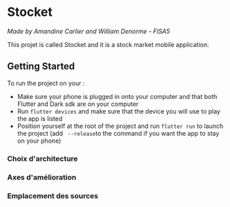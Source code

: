# Stocket
*Made by Amandine Carlier and William Denorme - FISA5*

This projet is called Stocket and it is a stock market mobile application.

## Getting Started

To run the project on your :

- Make sure your phone is plugged in onto your computer and that both Flutter and Dark sdk are on your computer
- Run `flutter devices` and make sure that the device you will use to play the app is listed
- Position yourself at the root of the project and run `flutter run` to launch the project (add ` --release`to the
  command if you want the app to stay on your phone)

### Choix d'architecture


### Axes d'amélioration


### Emplacement des sources

